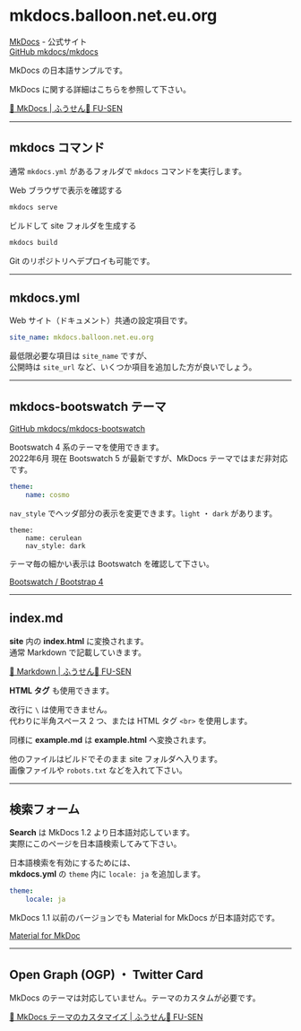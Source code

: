 # mkdocs.balloon.net.eu.org

[<i class="fa-solid fa-link"></i> MkDocs](https://www.mkdocs.org/)  - 公式サイト  
[<i class="fa-brands fa-github"></i> GitHub mkdocs/mkdocs](https://github.com/mkdocs/mkdocs/)

MkDocs の日本語サンプルです。

MkDocs に関する詳細はこちらを参照して下さい。

[🎈 MkDocs | ふうせん🎈 FU-SEN](https://balloon.asia/mkdocs/)

___

## mkdocs コマンド

通常 `mkdocs.yml` があるフォルダで `mkdocs` コマンドを実行します。

Web ブラウザで表示を確認する

```bash
mkdocs serve
```

ビルドして site フォルダを生成する

```bash
mkdocs build
```

Git のリポジトリへデプロイも可能です。

___

## mkdocs.yml

Web サイト（ドキュメント）共通の設定項目です。

```yaml
site_name: mkdocs.balloon.net.eu.org
```

最低限必要な項目は `site_name` ですが、  
公開時は `site_url` など、いくつか項目を追加した方が良いでしょう。

___

## mkdocs-bootswatch テーマ

[<i class="fa-brands fa-github"></i> GitHub mkdocs/mkdocs-bootswatch](https://github.com/mkdocs/mkdocs-bootswatch)

Bootswatch 4 系のテーマを使用できます。  
2022年6月 現在 Bootswatch 5 が最新ですが、MkDocs テーマではまだ非対応です。

```yaml
theme:
    name: cosmo
```

`nav_style` でヘッダ部分の表示を変更できます。`light` ・ `dark` があります。

```
theme:
    name: cerulean
    nav_style: dark
```

テーマ毎の細かい表示は Bootswatch を確認して下さい。

[<i class="fa-brands fa-bootstrap"></i> Bootswatch / Bootstrap 4](https://bootswatch.com/4/)

___

## index.md

**site** 内の **index.html** に変換されます。  
通常 Markdown で記載していきます。

[🎈 Markdown | ふうせん🎈 FU-SEN](https://balloon.asia/markdown/)

<strong>HTML タグ</strong> も使用できます。

改行に `\` は使用できません。  
代わりに半角スペース 2 つ、または HTML タグ `<br>` を使用します。

同様に **example.md** は **example.html** へ変換されます。

他のファイルはビルドでそのまま site フォルダへ入ります。  
画像ファイルや `robots.txt` などを入れて下さい。

___

## 検索フォーム

**<i class="fa-solid fa-magnifying-glass"></i> Search** は MkDocs 1.2 より日本語対応しています。  
実際にこのページを日本語検索してみて下さい。

日本語検索を有効にするためには、  
**mkdocs.yml** の `theme` 内に `locale: ja` を追加します。

```yaml
theme:
    locale: ja
```

MkDocs 1.1 以前のバージョンでも Material for MkDocs が日本語対応です。

[<i class="fa-solid fa-link"></i> Material for MkDoc](https://squidfunk.github.io/mkdocs-material/)

___

## Open Graph (OGP) ・ Twitter Card

MkDocs のテーマは対応していません。テーマのカスタムが必要です。

[🎈 MkDocs <i class="fa-solid fa-hashtag"></i> テーマのカスタマイズ | ふうせん🎈 FU-SEN](https://balloon.asia/mkdocs/#%E3%83%86%E3%83%BC%E3%83%9E%E3%81%AE%E3%82%AB%E3%82%B9%E3%82%BF%E3%83%9E%E3%82%A4%E3%82%BA)
